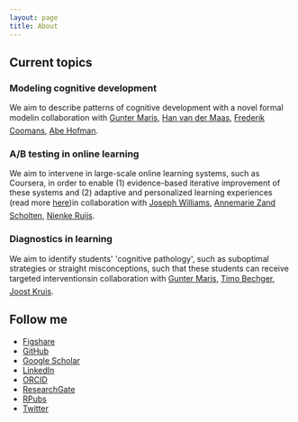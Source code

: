 ```yaml
---
layout: page
title: About
---
```


<h2>Current topics</h2>

<h3>Modeling cognitive development</h3>

We aim to describe patterns of cognitive development with a novel formal model&#151;in collaboration with <a href="http://www.researchgate.net/profile/Gunter_Maris">Gunter Maris</a>, <a href="http://hvandermaas.socsci.uva.nl/Homepage_Han_van_der_Maas/Home.html">Han van der Maas</a>, <a href="https://www.researchgate.net/profile/Frederik_Coomans">Frederik Coomans</a>, <a href="https://www.researchgate.net/profile/Abe_Hofman">Abe Hofman</a>.

<h3>A/B testing in online learning</h3>

We aim to intervene in large-scale online learning systems, such as Coursera, in order to enable (1) evidence-based iterative improvement of these systems and (2) adaptive and personalized learning experiences (read more <a href="http://alexandersavi.nl/blog/ab-testing-in-online-learning-a-brief-primer/">here</a>)&#151;in collaboration with <a href="http://www.josephjaywilliams.com/">Joseph Williams</a>, <a href="https://www.coursera.org/instructor/annemarie">Annemarie Zand Scholten</a>, <a href="http://www.nienkeruijs.nl/">Nienke Ruijs</a>.

<h3>Diagnostics in learning</h3>

We aim to identify students' 'cognitive pathology', such as suboptimal strategies or straight misconceptions, such that these students can receive targeted interventions&#151;in collaboration with <a href="http://www.researchgate.net/profile/Gunter_Maris">Gunter Maris</a>, <a href="http://www.researchgate.net/profile/Timo_Bechger">Timo Bechger</a>, <a href="https://www.uva.nl/disciplines/psychologie/medewerkers/psychologische-methodenleer/pm/pm/folder/k/r/j.kruis/j.kruis.html">Joost Kruis</a>.

## Follow me

* [Figshare](http://figshare.com/authors/Alexander_O_Savi/428079)
* [GitHub](https://github.com/aosavi)
* [Google Scholar](https://scholar.google.nl/citations?user=x8Him1UAAAAJ&hl=en)
* [LinkedIn](http://nl.linkedin.com/in/alexandersavi)
* [ORCID](http://orcid.org/0000-0002-9271-7476)
* [ResearchGate](https://www.researchgate.net/profile/Alexander_Savi)
* [RPubs](https://rpubs.com/aosavi)
* [Twitter](https://twitter.com/alexandersavi)